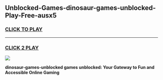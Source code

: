 
## Unblocked-Games-dinosaur-games-unblocked-Play-Free-ausx5
<h3>
<a href="https://premium76.site?title=dinosaur-games-unblocked&ref=22A">CLICK TO PLAY</a></h3>
<hr>

<h3>
<a href="https://premium76.site?title=dinosaur-games-unblocked&ref=22A">CLICK 2 PLAY</a>
  
</h3>

<a href="https://premium76.site?title=dinosaur-games-unblocked&ref=22A"><img src="https://clearcache.store/games.png"></a>


**dinosaur-games-unblocked games unblocked: Your Gateway to Fun and Accessible Online Gaming**

